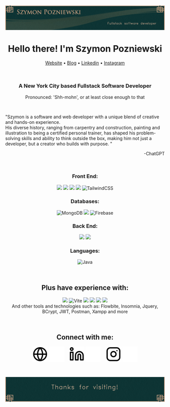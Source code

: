 ![Header image](./img/Header.png)

<h1 align="center"> Hello there! I'm Szymon Pozniewski </h1>
<p align="center">
  <a href="https://www.shhmon.com">Website</a> •
  <a href="https://www.shhmon.blog">Blog</a> •
  <a href="https://www.linkedin.com/in/shhmon/">Linkedin</a> •
  <a href="https://instagram.com/shh.mon">Instagram</a>
</p>  

&nbsp;

<div align="center"> 
<h3>A New York City based Fullstack Software Developer</h3>

Pronounced: 'Shh-mohn', or at least close enough to that 
</div>
&nbsp;  

"Szymon is a software and web developer with a unique blend of creative and hands-on experience. &nbsp;  
His diverse history, ranging from carpentry and construction, painting and illustration to being a certified personal trainer, has shaped his problem-solving skills and ability to think outside the box, making him not just a developer, but a creator who builds with purpose. " &nbsp;  
<div align="right"> -ChatGPT </div>

&nbsp;  


<div align="center"> 
  
<h3 align="center"> Front End: </h3>

<img src="https://img.shields.io/badge/React-20232A?style=for-the-badge&logo=react&logoColor=61DAFB"> <img src="https://img.shields.io/badge/JavaScript-F7DF1E?style=for-the-badge&logo=javascript&logoColor=black"> <img src="https://img.shields.io/badge/HTML5-E34F26?style=for-the-badge&logo=html5&logoColor=white"> <img src="https://img.shields.io/badge/CSS3-1572B6?style=for-the-badge&logo=css3&logoColor=white"> ![TailwindCSS](https://img.shields.io/badge/tailwind-%2338B2AC.svg?style=for-the-badge&logo=tailwind-css&logoColor=white)

<h3 align="center"> Databases: </h3>
  
![MongoDB](https://img.shields.io/badge/MongoDB-%234ea94b.svg?style=for-the-badge&logo=mongodb&logoColor=white)
<img src="https://img.shields.io/badge/MySQL-005C84?style=for-the-badge&logo=mysql&logoColor=white">
![Firebase](https://img.shields.io/badge/firebase-a08021?style=for-the-badge&logo=firebase&logoColor=ffcd34)

<h3 align="center"> Back End: </h3>
<img src="https://img.shields.io/badge/Node.js-43853D?style=for-the-badge&logo=node.js&logoColor=white">
<img src="https://img.shields.io/badge/Express.js-000000?style=for-the-badge&logo=express&logoColor=white">

<h3 align="center"> Languages: </h3>
 
 ![Java](https://img.shields.io/badge/java-%23ED8B00.svg?style=for-the-badge&logo=java&logoColor=white) 


</div>

&nbsp;  

<h2 align="center"> Plus have experience with: </h2>

<div align="center"> 
 
 <img src="https://img.shields.io/badge/VSCode-0078D4?style=for-the-badge&logo=visual%20studio%20code&logoColor=white"> ![Vite](https://img.shields.io/badge/vite-%23646CFF.svg?style=for-the-badge&logo=vite&logoColor=white) <img src="https://img.shields.io/badge/PHP-777BB4?style=for-the-badge&logo=php&logoColor=white"> <img src="https://img.shields.io/badge/C%2B%2B-00599C?style=for-the-badge&logo=c%2B%2B&logoColor=white"> <img src="https://img.shields.io/badge/Android_Studio-3DDC84?style=for-the-badge&logo=android-studio&logoColor=white"> <img src="https://img.shields.io/badge/Amazon_AWS-FF9900?style=for-the-badge&logo=amazonaws&logoColor=white">  
And other tools and technologies such as: Flowbite, Insomnia, Jquery, BCrypt, JWT, Postman, Xampp and more

</div>

&nbsp;  

<h2 align="center">Connect with me: </h2>

<div align="center"> 

[![website](./img/globe-light.svg)](https://www.shhmon.com#gh-light-mode-only)
[![website](./img/globe-dark.svg)](https://www.shhmon.com#gh-dark-mode-only)
&nbsp;&nbsp;
[![linkedin](./img/linkedin-light.svg)](https://www.linkedin.com/in/shhmon#gh-light-mode-only)
[![linkedin](./img/linkedin-dark.svg)](https://www.linkedin.com/in/shhmon#gh-dark-mode-only)
&nbsp;&nbsp;
[![instagram](./img/instagram-light.svg)](https://instagram.com/shh.mon#gh-light-mode-only)
[![instagram](./img/instagram-dark.svg)](https://instagram.com/shh.mon#gh-dark-mode-only)

</div>

[website]: https://shhmon.com
[instagram]: https://instagram.com/shh.mon
[linkedin]: https://www.linkedin.com/in/shhmon

&nbsp;  

![Footer image](./img/Footer.png)
